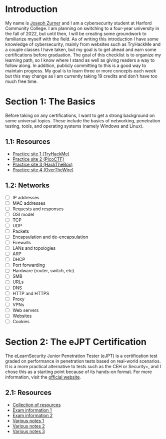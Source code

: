 # Introduction
My name is [Joseph Zurner](https://www.linkedin.com/in/joe-zurner/) and I am a cybersecurity student at Harford Community College. I am planning on switching to a four-year university in the fall of 2022, but until then, I will be creating some groundwork to familiarize myself with the field. As of writing this introduction I have some knowledge of cybersecurity, mainly from websites such as TryHackMe and a couple classes I have taken, but my goal is to get ahead and earn some certifications before graduation. The goal of this checklist is to organize my learning path, so I know where I stand as well as giving readers a way to follow along. In addition, publicly committing to this is a good way to maintain progress. My goal is to learn three or more concepts each week but this may change as I am currently taking 19 credits and don't have too much free time.


# Section 1: The Basics
Before taking on any certifications, I want to get a strong background on some universal topics. These include the basics of networking, penetration testing, tools, and operating systems (namely Windows and Linux).

## 1.1: Resources
- [Practice site 1 (TryHackMe)](https://tryhackme.com/hacktivities)
- [Practice site 2 (PicoCTF)](https://picoctf.org/)
- [Practice site 3 (HackTheBox)](https://www.hackthebox.com/)
- [Practice site 4 (OverTheWire)](https://overthewire.org/wargames/)

## 1.2: Networks
- [ ] IP addresses
- [ ] MAC addresses
- [ ] Requests and responses
- [ ] OSI model
- [ ] TCP
- [ ] UDP
- [ ] Packets
- [ ] Encapsulation and de-encapsulation
- [ ] Firewalls
- [ ] LANs and topologies
- [ ] ARP
- [ ] DHCP
- [ ] Port forwarding
- [ ] Hardware (router, switch, etc)
- [ ] SMB
- [ ] URLs
- [ ] DNS
- [ ] HTTP and HTTPS
- [ ] Proxy
- [ ] VPNs
- [ ] Web servers
- [ ] Websites
- [ ] Cookies

# Section 2: The eJPT Certification
The eLearnSecurity Junior Penetration Tester (eJPT) is a certification test graded on performance in penetration tests based on real-world scenarios. It is a more practical alternative to tests such as the CEH or Security+, and I chose this as a starting point because of its hands-on format. For more information, visit the [official website](https://elearnsecurity.com/product/ejpt-certification/).

## 2.1: Resources
- [Collection of resources](https://docs.google.com/document/d/18ix32_14hfPg_kvxiW7aUzog8nZgFA7mu8TVEI_DEgM/edit)
- [Exam information 1](https://infosecwriteups.com/ultimate-guide-to-pass-ejpt-in-the-first-attempt-by-mayur-parmar-75effc877394)
- [Exam information 2](https://elearnsecurity.com/product/ejpt-certification/)
- [Various notes 1](https://github.com/d3m0n4l3x/eJPT)
- [Various notes 2](https://github.com/fdicarlo/eJPT)
- [Various notes 3](https://github.com/hunterluker/eJPT-notes)
